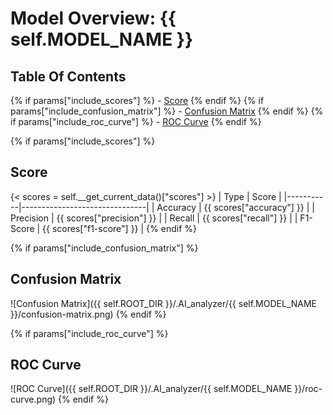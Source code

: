 # Model Overview: {{ self.MODEL_NAME }}
## Table Of Contents
{% if params["include_scores"] %} - [Score](##Score) {% endif %}
{% if params["include_confusion_matrix"] %} - [Confusion Matrix](##Confusion-Matrix) {% endif %}
{% if params["include_roc_curve"] %} - [ROC Curve](##ROC-Curve) {% endif %}

{% if params["include_scores"] %}
## Score
{< scores = self.__get_current_data()["scores"] >}
| Type      | Score                         |
|-----------|-------------------------------|
| Accuracy  |  {{ scores["accuracy"]  }}    |
| Precision |  {{ scores["precision"] }}    |
| Recall    |  {{ scores["recall"]    }}    |
| F1-Score  |  {{ scores["f1-score"]  }}    |
{% endif %}

{% if params["include_confusion_matrix"] %}
## Confusion Matrix
![Confusion Matrix]({{ self.ROOT_DIR }}/.AI_analyzer/{{ self.MODEL_NAME }}/confusion-matrix.png)
{% endif %}

{% if params["include_roc_curve"] %}
## ROC Curve
![ROC Curve]({{ self.ROOT_DIR }}/.AI_analyzer/{{ self.MODEL_NAME }}/roc-curve.png)
{% endif %}
